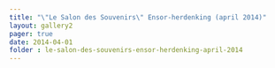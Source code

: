 ```yaml
---
title: "\"Le Salon des Souvenirs\" Ensor-herdenking (april 2014)"
layout: gallery2 
pager: true
date: 2014-04-01
folder : le-salon-des-souvenirs-ensor-herdenking-april-2014
---
```

